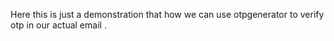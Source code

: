 Here this is just a demonstration that how we can use otpgenerator to verify otp in our actual email .
